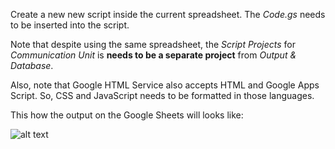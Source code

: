 Create a new new script inside the current spreadsheet. The *Code.gs* needs to be inserted into the script.

Note that despite using the same spreadsheet, the *Script Projects* for *Communication Unit* is **needs to be a separate project** from *Output & Database*.

Also, note that Google HTML Service also accepts HTML and Google Apps Script. So, CSS and JavaScript needs to be formatted in those languages.

This how the output on the Google Sheets will looks like:

![alt text](https://github.com/syafiqfrhn/Real-Time-Parking-System-Monitoring-Using-Google-Sheets/blob/master/3rd-Output-%26-Database/img/Output.PNG)